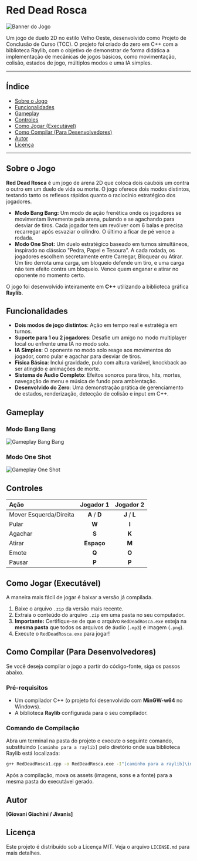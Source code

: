 # Red Dead Rosca

![Banner do Jogo](httpso://i.imgur.com/link-para-seu-banner.png)

Um jogo de duelo 2D no estilo Velho Oeste, desenvolvido como Projeto de Conclusão de Curso (TCC). O projeto foi criado do zero em C++ com a biblioteca Raylib, com o objetivo de demonstrar de forma didática a implementação de mecânicas de jogos básicos, como movimentação, colisão, estados de jogo, múltiplos modos e uma IA simples.

---

## Índice

* [Sobre o Jogo](#sobre-o-jogo)
* [Funcionalidades](#funcionalidades)
* [Gameplay](#gameplay)
* [Controles](#controles)
* [Como Jogar (Executável)](#como-jogar-executável)
* [Como Compilar (Para Desenvolvedores)](#como-compilar-para-desenvolvedores)
* [Autor](#autor)
* [Licença](#licença)

---

## Sobre o Jogo

**Red Dead Rosca** é um jogo de arena 2D que coloca dois caubóis um contra o outro em um duelo de vida ou morte. O jogo oferece dois modos distintos, testando tanto os reflexos rápidos quanto o raciocínio estratégico dos jogadores.

* **Modo Bang Bang:** Um modo de ação frenética onde os jogadores se movimentam livremente pela arena, pulando e se agachando para desviar de tiros. Cada jogador tem um revólver com 6 balas e precisa recarregar após esvaziar o cilindro. O último a ficar de pé vence a rodada.
* **Modo One Shot:** Um duelo estratégico baseado em turnos simultâneos, inspirado no clássico "Pedra, Papel e Tesoura". A cada rodada, os jogadores escolhem secretamente entre Carregar, Bloquear ou Atirar. Um tiro derrota uma carga, um bloqueio defende um tiro, e uma carga não tem efeito contra um bloqueio. Vence quem enganar e atirar no oponente no momento certo.

O jogo foi desenvolvido inteiramente em **C++** utilizando a biblioteca gráfica **Raylib**.

## Funcionalidades

- **Dois modos de jogo distintos**: Ação em tempo real e estratégia em turnos.
- **Suporte para 1 ou 2 jogadores**: Desafie um amigo no modo multiplayer local ou enfrente uma IA no modo solo.
- **IA Simples**: O oponente no modo solo reage aos movimentos do jogador, como pular e agachar para desviar de tiros.
- **Física Básica**: Inclui gravidade, pulo com altura variável, knockback ao ser atingido e animações de morte.
- **Sistema de Áudio Completo**: Efeitos sonoros para tiros, hits, mortes, navegação de menu e música de fundo para ambientação.
- **Desenvolvido do Zero**: Uma demonstração prática de gerenciamento de estados, renderização, detecção de colisão e input em C++.

## Gameplay

### Modo Bang Bang
![Gameplay Bang Bang](caminho/para/seu/gif_bangbang.gif)

### Modo One Shot
![Gameplay One Shot](caminho/para/seu/gif_oneshot.gif)

## Controles

| Ação | Jogador 1 | Jogador 2 |
| :--- | :---: | :---: |
| Mover Esquerda/Direita | **A** / **D** | **J** / **L** |
| Pular | **W** | **I** |
| Agachar | **S** | **K** |
| Atirar | **Espaço** | **M** |
| Emote | **Q** | **O** |
| Pausar | **P** | **P** |

## Como Jogar (Executável)

A maneira mais fácil de jogar é baixar a versão já compilada.

1.  Baixe o arquivo `.zip` da versão mais recente.
2.  Extraia o conteúdo do arquivo `.zip` em uma pasta no seu computador.
3.  **Importante:** Certifique-se de que o arquivo `RedDeadRosca.exe` esteja na **mesma pasta** que todos os arquivos de áudio (`.mp3`) e imagem (`.png`).
4.  Execute o `RedDeadRosca.exe` para jogar!

## Como Compilar (Para Desenvolvedores)

Se você deseja compilar o jogo a partir do código-fonte, siga os passos abaixo.

### Pré-requisitos
* Um compilador C++ (o projeto foi desenvolvido com **MinGW-w64** no Windows).
* A biblioteca **Raylib** configurada para o seu compilador.

### Comando de Compilação

Abra um terminal na pasta do projeto e execute o seguinte comando, substituindo `[caminho para a raylib]` pelo diretório onde sua biblioteca Raylib está localizada:

```bash
g++ RedDeadRosca1.cpp -o RedDeadRosca.exe -I"[caminho para a raylib]\include" -L"[caminho para a raylib]\lib" -lraylib -lopengl32 -lgdi32 -lwinmm
```
Após a compilação, mova os assets (imagens, sons e a fonte) para a mesma pasta do executável gerado.

## Autor

**[Giovani Giachini / Jivanis]**
## Licença

Este projeto é distribuído sob a Licença MIT. Veja o arquivo `LICENSE.md` para mais detalhes.
